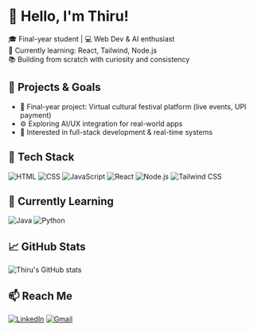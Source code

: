 # 👋 Hello, I'm Thiru!

🎓 Final-year student | 💻 Web Dev & AI enthusiast  
🌱 Currently learning: React, Tailwind, Node.js  
📚 Building from scratch with curiosity and consistency  

## 🚀 Projects & Goals
- 🎉 Final-year project: Virtual cultural festival platform (live events, UPI payment)
- ⚙️ Exploring AI/UX integration for real-world apps
- 🔭 Interested in full-stack development & real-time systems

## 🧰 Tech Stack
![HTML](https://img.shields.io/badge/-HTML5-E34F26?logo=html5&logoColor=fff)
![CSS](https://img.shields.io/badge/-CSS3-1572B6?logo=css3)
![JavaScript](https://img.shields.io/badge/-JavaScript-F7DF1E?logo=javascript&logoColor=000)
![React](https://img.shields.io/badge/-React-61DAFB?logo=react&logoColor=000)
![Node.js](https://img.shields.io/badge/-Node.js-339933?logo=node.js&logoColor=fff)
![Tailwind CSS](https://img.shields.io/badge/-TailwindCSS-38B2AC?logo=tailwind-css&logoColor=fff)
## 🌱 Currently Learning

![Java](https://img.shields.io/badge/-Java-007396?style=flat-square&logo=java&logoColor=white)
![Python](https://img.shields.io/badge/-Python-3776AB?style=flat-square&logo=python&logoColor=white)

## 📈 GitHub Stats
![Thiru's GitHub stats](https://github-readme-stats.vercel.app/api?username=YOUR_USERNAME&show_icons=true&theme=tokyonight)

## 📫 Reach Me
 [![LinkedIn](https://img.shields.io/badge/-LinkedIn-blue?style=flat-square&logo=linkedin&logoColor=white)](https://www.linkedin.com/in/thiruchenthils2023)
[![Gmail](https://img.shields.io/badge/-Gmail-D14836?style=flat-square&logo=gmail&logoColor=white)](mailto:thiruchenthils.cse2023@citchennai.net)

